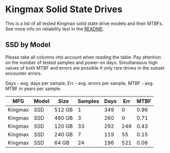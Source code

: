 Kingmax Solid State Drives
==========================

This is a list of all tested Kingmax solid state drive models and their MTBFs. See
more info on reliability test in the [README](https://github.com/linuxhw/SMART).

SSD by Model
------------

Please take all columns into account when reading the table. Pay attention on the
number of tested samples and power-on days. Simultaneous high values of both MTBF
and errors are possible if only rare drives in the subset encounter errors.

Days - avg. days per sample,
Err  - avg. errors per sample,
MTBF - avg. MTBF in years per sample.

| MFG       | Model              | Size   | Samples | Days  | Err   | MTBF |
|-----------|--------------------|--------|---------|-------|-------|------|
| Kingmax   | SSD                | 512 GB | 1       | 349   | 0     | 0.96   |
| Kingmax   | SSD                | 480 GB | 3       | 260   | 0     | 0.71   |
| Kingmax   | SSD                | 120 GB | 33      | 292   | 249   | 0.43   |
| Kingmax   | SSD                | 240 GB | 7       | 119   | 55    | 0.15   |
| Kingmax   | SSD                | 64 GB  | 24      | 196   | 521   | 0.08   |
